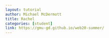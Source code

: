```yaml
---
layout: tutorial
author: Michael McDermott
title: Rachel
categories: [student]
link: https://gmu-gd.github.io/web20-summer/
---
```

